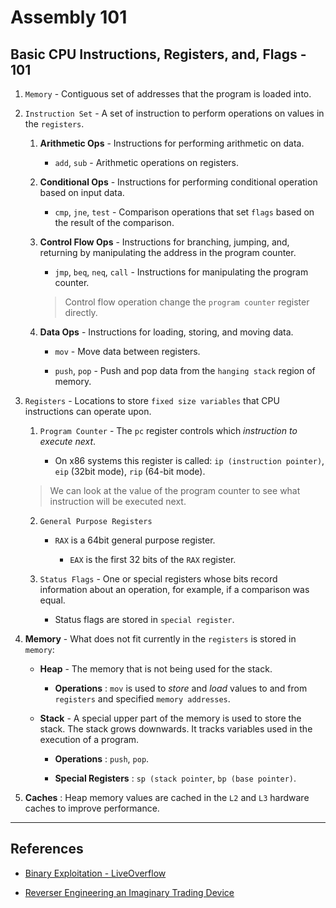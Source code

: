 # Assembly 101

## Basic CPU Instructions, Registers, and, Flags - 101

1. `Memory` - Contiguous set of addresses that the program is loaded into.

2. `Instruction Set` - A set of instruction to perform operations on values in the `registers`.

    1. __Arithmetic Ops__ - Instructions for performing arithmetic on data.

        * `add`, `sub` - Arithmetic operations on registers.

    2. __Conditional Ops__ - Instructions for performing conditional operation based on input data.

        * `cmp`, `jne`, `test` - Comparison operations that set `flags` based on the result of the comparison.

    3. __Control Flow Ops__ - Instructions for branching, jumping, and, returning by manipulating the address in the program counter.

        * `jmp`, `beq`, `neq`, `call` - Instructions for manipulating the program counter.

        > Control flow operation change the `program counter` register directly.

    4. __Data Ops__ - Instructions for loading, storing, and moving data.

        * `mov` - Move data between registers.

        * `push`, `pop` - Push and pop data from the `hanging stack` region of memory.

3. `Registers` - Locations to store `fixed size variables` that CPU instructions can operate upon.

    1. `Program Counter` - The `pc` register controls which _instruction to execute next_.

        * On x86 systems this register is called: `ip (instruction pointer)`, `eip` (32bit mode), `rip` (64-bit mode).

    > We can look at the value of the program counter to see what instruction will be executed next.

    2. `General Purpose Registers`

        * `RAX` is a 64bit general purpose register.

            * `EAX` is the first 32 bits of the `RAX` register.

    3. `Status Flags` - One or special registers whose bits record information about an operation, for example, if a comparison was equal.

        * Status flags are stored in `special register`.

4. __Memory__ - What does not fit currently in the `registers` is stored in `memory`:

    * __Heap__ - The memory that is not being used for the stack.

        * __Operations__ : `mov` is used to _store_ and _load_ values to and from `registers` and specified `memory addresses`.

    * __Stack__ - A special upper part of the memory is used to store the stack. The stack grows downwards. It tracks variables used in the execution of a program.

        * __Operations__ :  `push`, `pop`.

        * __Special Registers__ : `sp (stack pointer`, `bp (base pointer)`.

5. __Caches__ : Heap memory values are cached in the `L2` and `L3` hardware caches to improve performance.

---

## References

* [Binary Exploitation - LiveOverflow](https://www.youtube.com/playlist?list=PLhixgUqwRTjxglIswKp9mpkfPNfHkzyeN)

* [Reverser Engineering an Imaginary Trading Device](https://sockpuppet.org/issue-79-file-0xb-foxport-hht-hacking.txt.html)